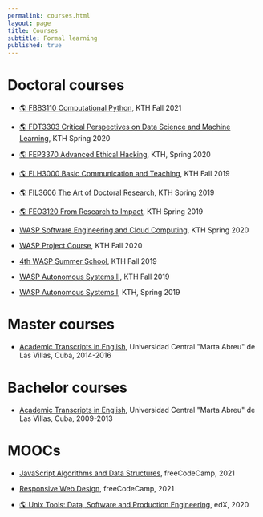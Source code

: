 ```yaml
---
permalink: courses.html
layout: page
title: Courses
subtitle: Formal learning
published: true
---
```


<!-- Carbon ads -->
<div class="cesarcarbon">
   <script async type="text/javascript" src="//cdn.carbonads.com/carbon.js?serve=CESI52JM&placement=wwwcesarsotovaleronet" id="_carbonads_js"></script>
</div>

# Doctoral courses

- [:earth_americas: FBB3110 Computational Python](https://www.kth.se/student/kurser/kurs/FBB3110?l=en), KTH Fall 2021

- [:earth_americas: FDT3303 Critical Perspectives on Data Science and Machine Learning](https://www.kth.se/student/kurser/kurs/FDT3303?l=en), KTH Spring 2020

- [:earth_americas: FEP3370 Advanced Ethical Hacking](https://www.kth.se/student/kurser/kurs/FEP3370?l=en), KTH, Spring 2020

- [:earth_americas: FLH3000 Basic Communication and Teaching](https://www.kth.se/student/kurser/kurs/FLH3000), KTH Fall 2019

- [:earth_americas: FIL3606 The Art of Doctoral Research](https://www.kth.se/student/kurser/kurs/FIL3606?l=en), KTH Spring 2019

- [:earth_americas: FEO3120 From Research to Impact](https://www.kth.se/student/kurser/kurs/FEO3120?l=en), KTH Spring 2019

- [WASP Software Engineering and Cloud Computing](../files/certificates/Certificate_WASP_SECC2019_Cesar.pdf), KTH Spring 2020

- [WASP Project Course](../files/certificates/Certificate_WASP_Project2019_Cesar.pdf), KTH  Fall 2020

- [4th WASP Summer School](../files/certificates/Certificate_WASP_Summer_School_2019_Cesar.pdf), KTH Fall 2019

- [WASP Autonomous Systems II](../files/certificates/Certificate_WASP_AS2_Cesar.pdf), KTH Fall 2019

- [WASP Autonomous Systems I](../files/certificates/Certificate_WASP_AS1_Cesar.pdf), KTH, Spring 2019

# Master courses

- [Academic Transcripts in English](../files/certificates/MSc_Academis_Transcript-eng.pdf), Universidad Central "Marta Abreu" de Las Villas, Cuba, 2014-2016

# Bachelor courses

- [Academic Transcripts in English](../files/certificates/BSc_Academis_Transcript-eng.pdf), Universidad Central "Marta Abreu" de Las Villas, Cuba, 2009-2013


# MOOCs

- [JavaScript Algorithms and Data Structures](https://www.freecodecamp.org/certification/cesarsotovalero/javascript-algorithms-and-data-structures), freeCodeCamp, 2021

- [Responsive Web Design](https://www.freecodecamp.org/certification/cesarsotovalero/responsive-web-design), freeCodeCamp, 2021

- [:earth_americas: Unix Tools: Data, Software and Production Engineering](https://courses.edx.org/certificates/e922632cec44445ea8d1f534d64f7d8a), edX, 2020
